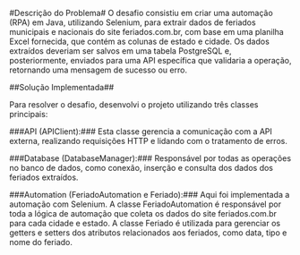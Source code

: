 #Descrição do Problema#
O desafio consistiu em criar uma automação (RPA) em Java, utilizando Selenium, para extrair dados de feriados municipais e nacionais do site feriados.com.br, com base em uma planilha Excel fornecida, que contém as colunas de estado e cidade. Os dados extraídos deveriam ser salvos em uma tabela PostgreSQL e, posteriormente, enviados para uma API específica que validaria a operação, retornando uma mensagem de sucesso ou erro.

##Solução Implementada##

Para resolver o desafio, desenvolvi o projeto utilizando três classes principais:

###API (APIClient):### Esta classe gerencia a comunicação com a API externa, realizando requisições HTTP e lidando com o tratamento de erros.

###Database (DatabaseManager):### Responsável por todas as operações no banco de dados, como conexão, inserção e consulta dos dados dos feriados extraídos.

###Automation (FeriadoAutomation e Feriado):### Aqui foi implementada a automação com Selenium. A classe FeriadoAutomation é responsável por toda a lógica de automação que coleta os dados do site feriados.com.br para cada cidade e estado. 
A classe Feriado é utilizada para gerenciar os getters e setters dos atributos relacionados aos feriados, como data, tipo e nome do feriado.
